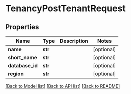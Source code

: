 # TenancyPostTenantRequest


## Properties
Name | Type | Description | Notes
------------ | ------------- | ------------- | -------------
**name** | **str** |  | [optional] 
**short_name** | **str** |  | [optional] 
**database_id** | **str** |  | [optional] 
**region** | **str** |  | [optional] 

[[Back to Model list]](../README.md#documentation-for-models) [[Back to API list]](../README.md#documentation-for-api-endpoints) [[Back to README]](../README.md)


